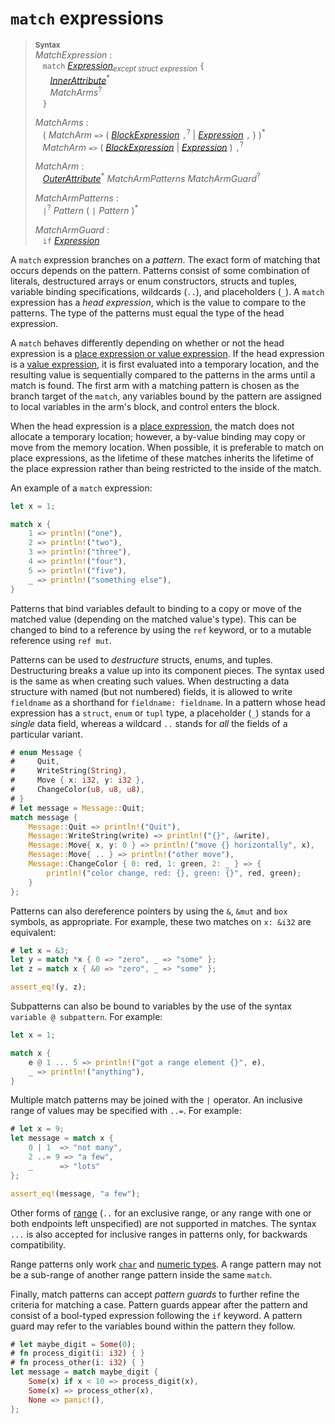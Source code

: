 # `match` expressions

> **<sup>Syntax</sup>**  
> _MatchExpression_ :  
> &nbsp;&nbsp; `match` [_Expression_]<sub>_except struct expression_</sub> `{`  
> &nbsp;&nbsp; &nbsp;&nbsp; [_InnerAttribute_]<sup>\*</sup>  
> &nbsp;&nbsp; &nbsp;&nbsp; _MatchArms_<sup>?</sup>  
> &nbsp;&nbsp; `}`  
>
> _MatchArms_ :  
> &nbsp;&nbsp; ( _MatchArm_ `=>`
>                             ( [_BlockExpression_] `,`<sup>?</sup>
>                             | [_Expression_] `,` )
>                           )<sup>\*</sup>  
> &nbsp;&nbsp; _MatchArm_ `=>` ( [_BlockExpression_] | [_Expression_] ) `,`<sup>?</sup>  
>
> _MatchArm_ :  
> &nbsp;&nbsp; [_OuterAttribute_]<sup>\*</sup> _MatchArmPatterns_ _MatchArmGuard_<sup>?</sup>  
>
> _MatchArmPatterns_ :  
> &nbsp;&nbsp; `|`<sup>?</sup> _Pattern_ ( `|` _Pattern_ )<sup>*</sup>  
>
> _MatchArmGuard_ :  
> &nbsp;&nbsp; `if` [_Expression_]

A `match` expression branches on a *pattern*. The exact form of matching that
occurs depends on the pattern. Patterns consist of some combination of
literals, destructured arrays or enum constructors, structs and tuples,
variable binding specifications, wildcards (`..`), and placeholders (`_`). A
`match` expression has a *head expression*, which is the value to compare to
the patterns. The type of the patterns must equal the type of the head
expression.

A `match` behaves differently depending on whether or not the head expression
is a [place expression or value expression][place expression].
If the head expression is a [value expression], it is first evaluated into a
temporary location, and the resulting value is sequentially compared to the
patterns in the arms until a match is found. The first arm with a matching
pattern is chosen as the branch target of the `match`, any variables bound by
the pattern are assigned to local variables in the arm's block, and control
enters the block.

When the head expression is a [place expression], the match does not allocate a
temporary location; however, a by-value binding may copy or move from the
memory location.
When possible, it is preferable to match on place expressions, as the lifetime
of these matches inherits the lifetime of the place expression rather than being
restricted to the inside of the match.

An example of a `match` expression:

```rust
let x = 1;

match x {
    1 => println!("one"),
    2 => println!("two"),
    3 => println!("three"),
    4 => println!("four"),
    5 => println!("five"),
    _ => println!("something else"),
}
```

Patterns that bind variables default to binding to a copy or move of the
matched value (depending on the matched value's type). This can be changed to
bind to a reference by using the `ref` keyword, or to a mutable reference using
`ref mut`.

Patterns can be used to *destructure* structs, enums, and tuples. Destructuring
breaks a value up into its component pieces. The syntax used is the same as
when creating such values. When destructing a data structure with named (but
not numbered) fields, it is allowed to write `fieldname` as a shorthand for
`fieldname: fieldname`. In a pattern whose head expression has a `struct`,
`enum` or `tupl` type, a placeholder (`_`) stands for a *single* data field,
whereas a wildcard `..` stands for *all* the fields of a particular variant.

```rust
# enum Message {
#     Quit,
#     WriteString(String),
#     Move { x: i32, y: i32 },
#     ChangeColor(u8, u8, u8),
# }
# let message = Message::Quit;
match message {
    Message::Quit => println!("Quit"),
    Message::WriteString(write) => println!("{}", &write),
    Message::Move{ x, y: 0 } => println!("move {} horizontally", x),
    Message::Move{ .. } => println!("other move"),
    Message::ChangeColor { 0: red, 1: green, 2: _ } => {
        println!("color change, red: {}, green: {}", red, green);
    }
};
```

Patterns can also dereference pointers by using the `&`, `&mut` and `box`
symbols, as appropriate. For example, these two matches on `x: &i32` are
equivalent:

```rust
# let x = &3;
let y = match *x { 0 => "zero", _ => "some" };
let z = match x { &0 => "zero", _ => "some" };

assert_eq!(y, z);
```

Subpatterns can also be bound to variables by the use of the syntax `variable @
subpattern`. For example:

```rust
let x = 1;

match x {
    e @ 1 ... 5 => println!("got a range element {}", e),
    _ => println!("anything"),
}
```

Multiple match patterns may be joined with the `|` operator. An inclusive range
of values may be specified with `..=`. For example:

```rust
# let x = 9;
let message = match x {
    0 | 1  => "not many",
    2 ..= 9 => "a few",
    _      => "lots"
};

assert_eq!(message, "a few");
```

Other forms of [range] \(`..` for an exclusive range, or any range with one or
both endpoints left unspecified) are not supported in matches. The
syntax `...` is also accepted for inclusive ranges in patterns only, for
backwards compatibility.

Range patterns only work [`char`] and [numeric types]. A range pattern may not
be a sub-range of another range pattern inside the same `match`.

Finally, match patterns can accept *pattern guards* to further refine the
criteria for matching a case. Pattern guards appear after the pattern and
consist of a bool-typed expression following the `if` keyword. A pattern guard
may refer to the variables bound within the pattern they follow.

```rust
# let maybe_digit = Some(0);
# fn process_digit(i: i32) { }
# fn process_other(i: i32) { }
let message = match maybe_digit {
    Some(x) if x < 10 => process_digit(x),
    Some(x) => process_other(x),
    None => panic!(),
};
```

[_Expression_]: expressions.html
[_BlockExpression_]: expressions/block-expr.html#block-expressions
[place expression]: expressions.html#place-expressions-and-value-expressions
[value expression]: expressions.html#place-expressions-and-value-expressions
[`char`]: types.html#textual-types
[numeric types]: types.html#numeric-types
[_InnerAttribute_]: attributes.html
[_OuterAttribute_]: attributes.html
[range]: range-expr.html
